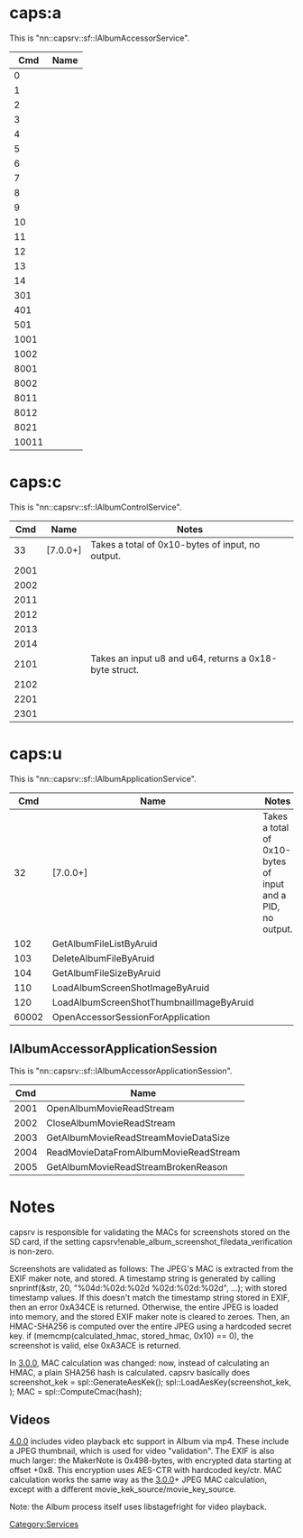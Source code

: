 # caps:a

This is "nn::capsrv::sf::IAlbumAccessorService".

| Cmd   | Name |
| ----- | ---- |
| 0     |      |
| 1     |      |
| 2     |      |
| 3     |      |
| 4     |      |
| 5     |      |
| 6     |      |
| 7     |      |
| 8     |      |
| 9     |      |
| 10    |      |
| 11    |      |
| 12    |      |
| 13    |      |
| 14    |      |
| 301   |      |
| 401   |      |
| 501   |      |
| 1001  |      |
| 1002  |      |
| 8001  |      |
| 8002  |      |
| 8011  |      |
| 8012  |      |
| 8021  |      |
| 10011 |      |

# caps:c

This is
"nn::capsrv::sf::IAlbumControlService".

| Cmd  | Name       | Notes                                                  |
| ---- | ---------- | ------------------------------------------------------ |
| 33   | \[7.0.0+\] | Takes a total of 0x10-bytes of input, no output.       |
| 2001 |            |                                                        |
| 2002 |            |                                                        |
| 2011 |            |                                                        |
| 2012 |            |                                                        |
| 2013 |            |                                                        |
| 2014 |            |                                                        |
| 2101 |            | Takes an input u8 and u64, returns a 0x18-byte struct. |
| 2102 |            |                                                        |
| 2201 |            |                                                        |
| 2301 |            |                                                        |

# caps:u

This is
"nn::capsrv::sf::IAlbumApplicationService".

| Cmd   | Name                                     | Notes                                                      |
| ----- | ---------------------------------------- | ---------------------------------------------------------- |
| 32    | \[7.0.0+\]                               | Takes a total of 0x10-bytes of input and a PID, no output. |
| 102   | GetAlbumFileListByAruid                  |                                                            |
| 103   | DeleteAlbumFileByAruid                   |                                                            |
| 104   | GetAlbumFileSizeByAruid                  |                                                            |
| 110   | LoadAlbumScreenShotImageByAruid          |                                                            |
| 120   | LoadAlbumScreenShotThumbnailImageByAruid |                                                            |
| 60002 | OpenAccessorSessionForApplication        |                                                            |

## IAlbumAccessorApplicationSession

This is "nn::capsrv::sf::IAlbumAccessorApplicationSession".

| Cmd  | Name                                  |
| ---- | ------------------------------------- |
| 2001 | OpenAlbumMovieReadStream              |
| 2002 | CloseAlbumMovieReadStream             |
| 2003 | GetAlbumMovieReadStreamMovieDataSize  |
| 2004 | ReadMovieDataFromAlbumMovieReadStream |
| 2005 | GetAlbumMovieReadStreamBrokenReason   |

# Notes

capsrv is responsible for validating the MACs for screenshots stored on
the SD card, if the setting
capsrv\!enable\_album\_screenshot\_filedata\_verification is non-zero.

Screenshots are validated as follows: The JPEG's MAC is extracted from
the EXIF maker note, and stored. A timestamp string is generated by
calling snprintf(\&str, 20, "%04d:%02d:%02d %02d:%02d:%02d", ...); with
stored timestamp values. If this doesn't match the timestamp string
stored in EXIF, then an error 0xA34CE is returned. Otherwise, the entire
JPEG is loaded into memory, and the stored EXIF maker note is cleared to
zeroes. Then, an HMAC-SHA256 is computed over the entire JPEG using a
hardcoded secret key. if (memcmp(calculated\_hmac, stored\_hmac, 0x10)
== 0), the screenshot is valid, else 0xA3ACE is returned.

In [3.0.0](3.0.0.md "wikilink"), MAC calculation was changed: now,
instead of calculating an HMAC, a plain SHA256 hash is calculated.
capsrv basically does screenshot\_kek =
spl::GenerateAesKek(<hardcoded screenshot_kek_source>);
spl::LoadAesKey(screenshot\_kek, <hardcoded screenshot_key_source>); MAC
= spl::ComputeCmac(hash);

## Videos

[4.0.0](4.0.0.md "wikilink") includes video playback etc support in
Album via mp4. These include a JPEG thumbnail, which is used for video
"validation". The EXIF is also much larger: the MakerNote is
0x498-bytes, with encrypted data starting at offset +0x8. This
encryption uses AES-CTR with hardcoded key/ctr. MAC calculation works
the same way as the [3.0.0](3.0.0.md "wikilink")+ JPEG MAC calculation,
except with a different movie\_kek\_source/movie\_key\_source.

Note: the Album process itself uses libstagefright for video playback.

[Category:Services](Category:Services "wikilink")

